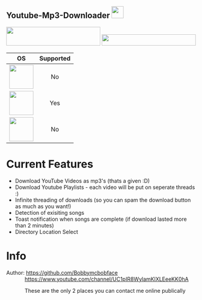 ## Youtube-Mp3-Downloader <img src="https://github.com/Bobbymcbobface/Youtube-Video-Downloader/blob/main/readme/LogoGif.gif" width="32" height="32"> 

<img src="https://github.com/Bobbymcbobface/Youtube-Video-Downloader/blob/main/readme/Click.gif" width="250" height="50"> 
<img src="https://github.com/Bobbymcbobface/Youtube-Video-Downloader/blob/main/readme/Download.gif" width="250" height="30">


| OS  | Supported |
| :---: | :---: |
| <img src="https://github.com/Bobbymcbobface/Youtube-Video-Downloader/blob/main/readme/Mac.png" width="64" height="64">  | No |
| <img src="https://github.com/Bobbymcbobface/Youtube-Video-Downloader/blob/main/readme/Windows.png" width="64" height="64"> | Yes |
| <img src="https://github.com/Bobbymcbobface/Youtube-Video-Downloader/blob/main/readme/Linux.png" width="64" height="64">  | No |



# Current Features
- Download YouTube Videos as mp3's (thats a given :D)
- Download Youtube Playlists - each video will be put on seperate threads :)
- Infinite threading of downloads (so you can spam the download button as much as you want!)
- Detection of exisiting songs
- Toast notification when songs are complete (if download lasted more than 2 minutes)
- Directory Location Select

# Info
Author: https://github.com/Bobbymcbobface </br>
&ensp;&ensp;&ensp;&ensp;&ensp;&ensp;&ensp;https://www.youtube.com/channel/UC1pIR8WylamKlXLEeeKK0hA </br>
        
&ensp;&ensp;&ensp;&ensp;&ensp;&ensp;&ensp;These are the only 2 places you can contact me online publically
